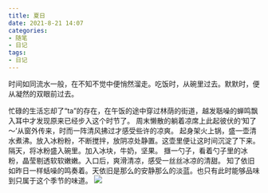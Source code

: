 ```yaml
---
title: 夏日
date: 2021-8-21 14:07
categories:
- 随笔
- 日记
tags:
- 日记
---
```




时间如同流水一般，在不知不觉中便悄然溜走。吃饭时，从碗里过去。默默时，便从凝然的双眼前过去。

忙碌的生活忘却了“ta”的存在，在午饭的途中穿过林荫的街道，越发聒噪的蝉鸣飘入耳中才发现原来已经步入这个时节了。
周末懒散的躺着凉席上此起彼伏的‘知了～’从窗外传来，时而一阵清风拂过才感受些许的凉爽。
起身架火上锅，盛一壶清水煮沸。放入冰粉粉，不断搅拌，放阴凉处静置。这壶里便让这时间沉淀了下来。
隔天，将冰粉盛入碗里。加入冰块，牛奶，坚果。
擓一勺子，看着勺子里的冰粉，晶莹剔透软软嫩嫩。入口后，爽滑清凉，感受一丝丝冰凉的清甜。
知了依旧如昨日一样蛞噪的鸣奏着。天依旧是那么的安静那么的淡蓝。也只有此时能够品味到只属于这个季节的味道。
![](http://blog.feizhufanfan.top:18088/minio/images/blog/20220324224157.png)